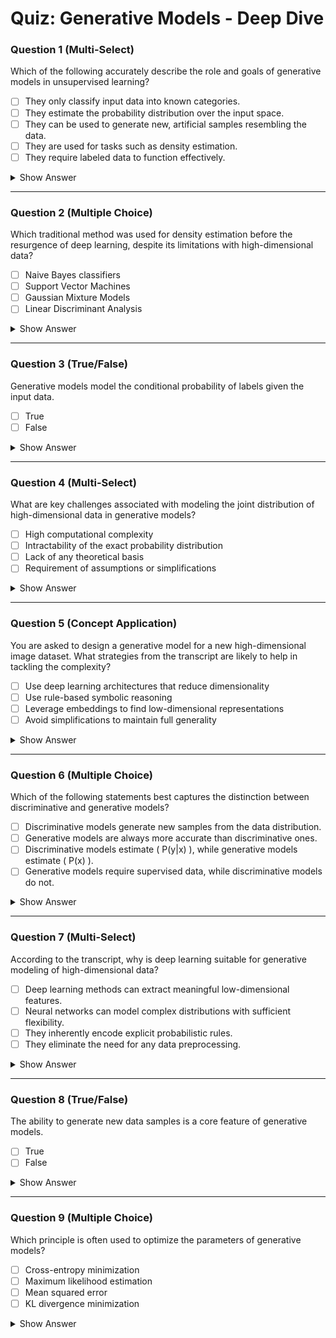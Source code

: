 # Quiz: Generative Models - Deep Dive

### Question 1 (Multi-Select)
Which of the following accurately describe the role and goals of generative models in unsupervised learning?

- [ ] They only classify input data into known categories.
- [ ] They estimate the probability distribution over the input space.
- [ ] They can be used to generate new, artificial samples resembling the data.
- [ ] They are used for tasks such as density estimation.
- [ ] They require labeled data to function effectively.

<details>
<summary>Show Answer</summary>

**Correct Answers:** ✅ Estimate probability distribution, ✅ Generate new samples, ✅ Used for density estimation  
**Explanation:**  
Generative models do **not require labeled data** and **do more than classification**.

> "Here we take a probabilistic view of unsupervised learning and try to estimate the probability distribution over the input space."  
> "In this lesson, we'll focus on Density Estimation... we may want to just have the ability to generate samples from this distribution..."
</details>

---

### Question 2 (Multiple Choice)
Which traditional method was used for density estimation before the resurgence of deep learning, despite its limitations with high-dimensional data?

- [ ] Naive Bayes classifiers
- [ ] Support Vector Machines
- [ ] Gaussian Mixture Models
- [ ] Linear Discriminant Analysis

<details>
<summary>Show Answer</summary>

**Correct Answer:** ✅ Gaussian Mixture Models  
**Explanation:**  
GMMs were traditionally used, though they struggle with high-dimensional input spaces.

> "For example, Gaussian mixture models also produce some estimate of the probability distribution over the input space. However, these methods have severe deficiencies when the input is very high dimensional."
</details>

---

### Question 3 (True/False)
Generative models model the conditional probability of labels given the input data.

- [ ] True
- [ ] False

<details>
<summary>Show Answer</summary>

**Correct Answer:** ❌ False  
**Explanation:**  
Discriminative models model \( P(y|x) \); generative models model \( P(x) \).

> "Discriminative models, model the conditional distribution probability of the label given the input... Generative models, on the other hand, model the distribution over the input space."
</details>

---

### Question 4 (Multi-Select)
What are key challenges associated with modeling the joint distribution of high-dimensional data in generative models?

- [ ] High computational complexity
- [ ] Intractability of the exact probability distribution
- [ ] Lack of any theoretical basis
- [ ] Requirement of assumptions or simplifications

<details>
<summary>Show Answer</summary>

**Correct Answers:** ✅ High computational complexity, ✅ Intractability, ✅ Need for simplification  
**Explanation:**  
Modeling \( P(x) \) directly is challenging without simplifying assumptions.

> "This is a very intractable and hard thing to do. And so we'll have to make various assumptions or simplifications in order to make this feasible."
</details>

---

### Question 5 (Concept Application)
You are asked to design a generative model for a new high-dimensional image dataset. What strategies from the transcript are likely to help in tackling the complexity?

- [ ] Use deep learning architectures that reduce dimensionality
- [ ] Use rule-based symbolic reasoning
- [ ] Leverage embeddings to find low-dimensional representations
- [ ] Avoid simplifications to maintain full generality

<details>
<summary>Show Answer</summary>

**Correct Answers:** ✅ Use deep architectures, ✅ Use embeddings  
**Explanation:**  
The transcript emphasizes dimensionality reduction using neural networks.

> "Deep learning is very good at learning features that extract meaningful information in a low dimensional embedding from high dimensional data."
</details>

---

### Question 6 (Multiple Choice)
Which of the following statements best captures the distinction between discriminative and generative models?

- [ ] Discriminative models generate new samples from the data distribution.
- [ ] Generative models are always more accurate than discriminative ones.
- [ ] Discriminative models estimate \( P(y|x) \), while generative models estimate \( P(x) \).
- [ ] Generative models require supervised data, while discriminative models do not.

<details>
<summary>Show Answer</summary>

**Correct Answer:** ✅ Discriminative: \( P(y|x) \), Generative: \( P(x) \)  
**Explanation:**  
This is a central distinction made in the lesson.

> "Discriminative models, model the conditional distribution probability of the label given the input... Generative models... model the distribution over the input space."
</details>

---

### Question 7 (Multi-Select)
According to the transcript, why is deep learning suitable for generative modeling of high-dimensional data?

- [ ] Deep learning methods can extract meaningful low-dimensional features.
- [ ] Neural networks can model complex distributions with sufficient flexibility.
- [ ] They inherently encode explicit probabilistic rules.
- [ ] They eliminate the need for any data preprocessing.

<details>
<summary>Show Answer</summary>

**Correct Answers:** ✅ Low-dim features, ✅ Flexible modeling  
**Explanation:**  
Deep learning reduces dimensionality and provides flexibility in modeling.

> "Deep learning is very good at learning features that extract meaningful information in a low dimensional embedding..."  
> "Just, like discriminative models we can have a parametric approximation of this distribution."
</details>

---

### Question 8 (True/False)
The ability to generate new data samples is a core feature of generative models.

- [ ] True
- [ ] False

<details>
<summary>Show Answer</summary>

**Correct Answer:** ✅ True  
**Explanation:**  
Generating samples is one of the core applications.

> "We may want to just have the ability to generate samples from this distribution, that is actually generate artificial examples..."
</details>

---

### Question 9 (Multiple Choice)
Which principle is often used to optimize the parameters of generative models?

- [ ] Cross-entropy minimization
- [ ] Maximum likelihood estimation
- [ ] Mean squared error
- [ ] KL divergence minimization

<details>
<summary>Show Answer</summary>

**Correct Answer:** ✅ Maximum likelihood estimation  
**Explanation:**  
MLE is the optimization principle used for learning generative models.

> "We can have a set of parameterized models \( p(x, \theta) \)... use the principle of maximum likelihood
</details>